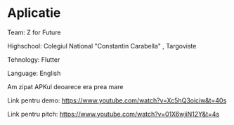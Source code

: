 # Aplicatie

Team: Z for Future

Highschool: Colegiul National "Constantin Carabella" , Targoviste

Tehnology: Flutter

Language: English

Am zipat APKul deoarece era prea mare

Link pentru demo: https://www.youtube.com/watch?v=Xc5hQ3oiciw&t=40s

Link pentru pitch: https://www.youtube.com/watch?v=01X6wjiN12Y&t=4s

